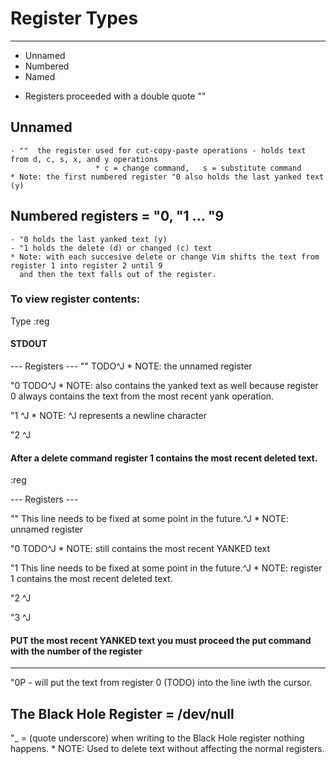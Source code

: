 # Register Types
--------------
- Unnamed
- Numbered
- Named


* Registers proceeded with a double quote  ""

##  Unnamed
    - ""  the register used for cut-copy-paste operations - holds text from d, c, s, x, and y operations
                       * c = change command,   s = substitute command
    * Note: the first numbered register "0 also holds the last yanked text (y)


## Numbered registers = "0, "1 ... "9  

    - "0 holds the last yanked text (y)
    - "1 holds the delete (d) or changed (c) text
    * Note: with each succesive delete or change Vim shifts the text from register 1 into register 2 until 9 
      and then the text falls out of the register.


### To view register contents:


Type      :reg

#### STDOUT
--- Registers ---
""   TODO^J    * NOTE: the unnamed register

"0   TODO^J    * NOTE: also contains the yanked text as well because register 0 always contains the text from the most recent yank operation.

"1   ^J        * NOTE: ^J  represents a newline character

"2   ^J


#### After a delete command register 1 contains the most recent deleted text.

:reg

--- Registers ---

""   This line needs to be fixed at some point in the future.^J    * NOTE:  unnamed register

"0   TODO^J                                                        * NOTE:  still contains the most recent YANKED text

"1   This line needs to be fixed at some point in the future.^J    * NOTE: register 1 contains the most recent deleted text.

"2   ^J

"3   ^J


#### PUT the most recent YANKED text you must proceed the put command with the number of the register
-------------------------------

"0P  - will put the text from register 0 (TODO) into the line iwth the cursor.




The Black Hole Register   = /dev/null
-----------------------

"_     = (quote underscore)  when writing to the Black Hole register nothing happens.
         * NOTE: Used to delete text without affecting the normal registers.






